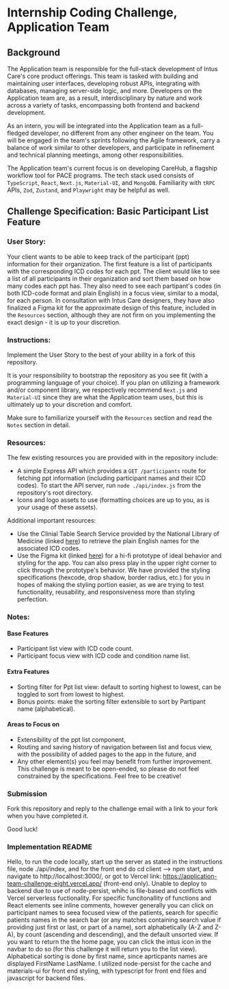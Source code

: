# Internship Coding Challenge, Application Team
## Background

The Application team is responsible for the full-stack development of Intus Care's core product offerings. This team is tasked with building and maintaining user interfaces, developing robust APIs, integrating with databases, managing server-side logic, and more. Developers on the Application team are, as a result, interdisciplinary by nature and work across a variety of tasks, encompassing both frontend and backend development.

As an intern, you will be integrated into the Application team as a full-fledged developer, no different from any other engineer on the team. You will be engaged in the team's sprints following the Agile framework, carry a balance of work similar to other developers, and participate in refinement and technical planning meetings, among other responsibilities.

The Application team's current focus is on developing CareHub, a flagship workflow tool for PACE programs. The tech stack used consists of `TypeScript`, `React`, `Next.js`, `Material-UI`, and `MongoDB`. Familiarity with `tRPC` APIs, `Zod`, `Zustand`, and `Playwright` may be helpful as well.

## Challenge Specification: Basic Participant List Feature
### User Story:

Your client wants to be able to keep track of the participant (ppt) information for their organization. The first feature is a list of participants with the corresponding ICD codes for each ppt. The client would like to see a list of all participants in their organization and sort them based on how many codes each ppt has. They also need to see each partipant's codes (in both ICD-code format and plain English) in a focus view, similar to a modal, for each person. In consultation with Intus Care designers, they have also finalized a Figma kit for the approximate design of this feature, included in the `Resources` section, although they are not firm on you implementing the exact design - it is up to your discretion.

### Instructions:

Implement the User Story to the best of your ability in a fork of this repository. 

It is your responsibility to bootstrap the repository as you see fit (with a programming language of your choice). If you plan on utilizing a framework and/or component library, we respectively recommend `Next.js` and `Material-UI` since they are what the Application team uses, but this is ultimately up to your discretion and comfort.

Make sure to familiarize yourself with the `Resources` section and read the `Notes` section in detail.


### Resources:

The few existing resources you are provided with in the repository include:

- A simple Express API which provides a ```GET /participants``` route for fetching ppt information (including participant names and their ICD codes). To start the API server, run ```node ./api/index.js``` from the repository's root directory.
- Icons and logo assets to use (formatting choices are up to you, as is your usage of these assets). 

Additional important resources:
- Use the Clinial Table Search Service provided by the National Library of Medicine (linked [here](https://clinicaltables.nlm.nih.gov/apidoc/icd10cm/v3/doc.html)) to retrieve the plain English names for the associated ICD codes.
- Use the Figma kit (linked [here]( https://www.figma.com/file/5xvyEkogl7FVbl5hbiJptO/PptListFeature?node-id=0%3A1
)) for a hi-fi prototype of ideal behavior and styling for the app. You can also press play in the upper right corner to click through the prototype's behavior.
We have provided the styling specifications (hexcode, drop shadow, border radius, etc.) for you in hopes of making the styling portion easier, as we are trying to test functionality, reusability, and responsiveness more than styling perfection. 


### Notes:

#### Base Features
- Participant list view with ICD code count.
- Participant focus view with ICD code and condition name list.

#### Extra Features
- Sorting filter for Ppt list view: default to sorting highest to lowest, can be toggled to sort from lowest to highest.
- Bonus points: make the sorting filter extensible to sort by Partipant name (alphabetical).

#### Areas to Focus on 
- Extensibility of the ppt list component,
- Routing and saving history of navigation between list and focus view, with the possibility of added pages to the app in the future, and
- Any other element(s) you feel may benefit from further improvement. This challenge is meant to be open-ended, so please do not feel constrained by the specifications. Feel free to be creative!



### Submission

Fork this repository and reply to the challenge email with a link to your fork when you have completed it.

Good luck!


### Implementation README
Hello, to run the code locally, start up the server as stated in the instructions file, node ./api/index, and for the front end do cd client --> npm start, and navigate to http://localhost:3000/, or got to Vercel link: https://application-team-challenge-eight.vercel.app/ (front-end only). Unable to deploy to backend due to use of node-persist, whihc is file-based and conflicts with Vercel serverless fuctionality.
For specific funcitonallity of functions and React elements see inline comments, however generally you can click on participant names to seea focused view of the patients, search for specific patients names in the search bar (or any matches containing search value if providing just first or last, or part of a name), sort alphabetically (A-Z and Z-A), by count (ascending and descending), and the default unsorted view. If you want to return the the home page, you can click the intus icon in the navbar to do so (for this challenge it will return you to the list view). Alphabetical sorting is done by first name, since aprticpants names are displayed FirstName LastName. I utilized node-persist for the cache and materials-ui for front end styling, with typescript for front end files and javascript for backend files.

